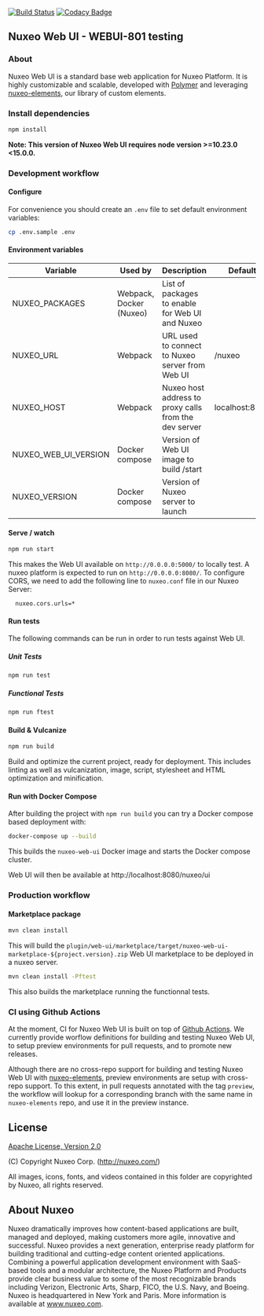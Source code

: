 [![Build Status](https://jenkins.webui.dev.nuxeo.com/buildStatus/icon?job=nuxeo%2Fnuxeo-web-ui%2Fmaster)](https://jenkins.webui.dev.nuxeo.com/job/nuxeo/job/nuxeo-web-ui/job/master/)
[![Codacy Badge](https://api.codacy.com/project/badge/Grade/5d8cd2a3c56745ecaae7e7f92a683ea7)](https://www.codacy.com/app/Nuxeo/nuxeo-web-ui)

## Nuxeo Web UI - WEBUI-801 testing

### About
Nuxeo Web UI is a standard base web application for Nuxeo Platform. It is highly customizable and scalable, developed with [Polymer](https://polymer-library.polymer-project.org/) and leveraging [nuxeo-elements](https://github.com/nuxeo/nuxeo-elements), our library of custom elements.

### Install dependencies

```sh
npm install
```
**Note: This version of Nuxeo Web UI requires node version >=10.23.0 <15.0.0.**

### Development workflow

#### Configure

For convenience you should create an `.env` file to set default environment variables:

```sh
cp .env.sample .env
```

#### Environment variables

Variable | Used by | Description | Default
--- | --- | --- | ---
NUXEO_PACKAGES | Webpack, Docker (Nuxeo) | List of packages to enable for Web UI and Nuxeo
NUXEO_URL | Webpack | URL used to connect to Nuxeo server from Web UI | /nuxeo
NUXEO_HOST | Webpack | Nuxeo host address to proxy calls from the dev server | localhost:8080 
NUXEO_WEB_UI_VERSION | Docker compose | Version of Web UI image to build /start
NUXEO_VERSION | Docker compose | Version of Nuxeo server to launch

#### Serve / watch

```sh
npm run start
```

This makes the Web UI available on `http://0.0.0.0:5000/` to locally test. A nuxeo platform is expected to run on `http://0.0.0.0:8080/`. To configure CORS, we need to add the following line to `nuxeo.conf` file in our Nuxeo Server:

```
  nuxeo.cors.urls=*
```

#### Run tests
The following commands can be run in order to run tests against Web UI.

##### Unit Tests

```sh
npm run test
```
##### Functional Tests

```sh
npm run ftest
```

#### Build & Vulcanize

```sh
npm run build
```

Build and optimize the current project, ready for deployment. This includes linting as well as vulcanization, image, script, stylesheet and HTML optimization and minification.

#### Run with Docker Compose

After building the project with `npm run build` you can try a Docker compose based deployment with:

```sh
docker-compose up --build
```

This builds the `nuxeo-web-ui` Docker image and starts the Docker compose cluster.

Web UI will then be available at http://localhost:8080/nuxeo/ui

### Production workflow

#### Marketplace package

```sh
mvn clean install
```

This will build the  `plugin/web-ui/marketplace/target/nuxeo-web-ui-marketplace-${project.version}.zip` Web UI marketplace to be deployed in a nuxeo server.

```sh
mvn clean install -Pftest
```

This also builds the marketplace running the functionnal tests.

### CI using Github Actions

At the moment, CI for Nuxeo Web UI is built on top of [Github Actions](https://github.com/features/actions). We currently provide worflow definitions for building and testing Nuxeo Web UI, to setup preview environments for pull requests, and to promote new releases.

Although there are no cross-repo support for building and testing Nuxeo Web UI with [nuxeo-elements](https://github.com/nuxeo/nuxeo-elements/tree/maintenance-3.0.x), preview environments are setup with cross-repo support. To this extent, in pull requests annotated with the tag `preview`, the workflow will lookup for a corresponding branch with the same name in `nuxeo-elements` repo, and use it in the preview instance.

## License

[Apache License, Version 2.0](http://www.apache.org/licenses/LICENSE-2.0.html) 

(C) Copyright Nuxeo Corp. (http://nuxeo.com/)

All images, icons, fonts, and videos contained in this folder are copyrighted by Nuxeo, all rights reserved.

## About Nuxeo

Nuxeo dramatically improves how content-based applications are built, managed and deployed, making customers more agile, innovative and successful. Nuxeo provides a next generation, enterprise ready platform for building traditional and cutting-edge content oriented applications. Combining a powerful application development environment with SaaS-based tools and a modular architecture, the Nuxeo Platform and Products provide clear business value to some of the most recognizable brands including Verizon, Electronic Arts, Sharp, FICO, the U.S. Navy, and Boeing. Nuxeo is headquartered in New York and Paris. More information is available at www.nuxeo.com.
